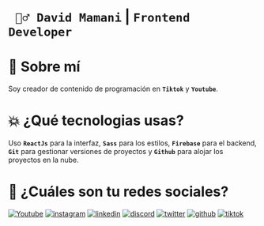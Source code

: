 # **` 🙎‍♂️ David Mamani` | `Frontend Developer`**

# **📌 Sobre mí**

Soy creador de contenido de programación en **`Tiktok`** y **`Youtube`**.

# **💥 ¿Qué tecnologias usas?**

Uso **`ReactJs`** para la interfaz, **`Sass`** para los estilos, **`Firebase`** para el backend, **`Git`** para gestionar versiones de proyectos y **`Github`** para alojar los proyectos en la nube.

# **📲 ¿Cuáles son tu redes sociales?**

[![Youtube](https://img.shields.io/static/v1?label=&message=youtube&color=FF0000&logo=youtube&logoColor=white&style=for-the-badge)](https://www.youtube.com/channel/UC2ep1LjWdoPrinsjyVO13VA)
[![instagram](https://img.shields.io/static/v1?label=&message=instagram&color=5B51D8&logo=instagram&logoColor=white&style=for-the-badge)](https://www.instagram.com/davidmedev/)
[![linkedin](https://img.shields.io/static/v1?label=&message=linkedin&color=0e76a8&logo=linkedin&logoColor=white&style=for-the-badge)](https://www.linkedin.com/in/davidmedev/)
[![discord](https://img.shields.io/static/v1?label=&message=discord&color=7289da&logo=discord&logoColor=white&style=for-the-badge)](https://discord.gg/Q9t9qDy8GV)
[![twitter](https://img.shields.io/static/v1?label=&message=twitter&color=1DA1F2&logo=twitter&logoColor=white&style=for-the-badge)](https://twitter.com/davidmedev)
[![github](https://img.shields.io/static/v1?label=&message=github&color=171515&logo=github&logoColor=white&style=for-the-badge)](https://github.com/davidmedev222)
[![tiktok](https://img.shields.io/static/v1?label=&message=tiktok&color=ff0050&logo=tiktok&logoColor=white&style=for-the-badge)](https://www.tiktok.com/@davidmedev)
